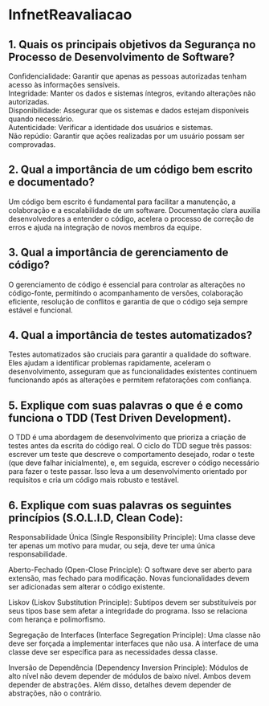 # InfnetReavaliacao

## 1. Quais os principais objetivos da Segurança no Processo de Desenvolvimento de Software?
Confidencialidade: Garantir que apenas as pessoas autorizadas tenham acesso às informações sensíveis.  
Integridade: Manter os dados e sistemas íntegros, evitando alterações não autorizadas.  
Disponibilidade: Assegurar que os sistemas e dados estejam disponíveis quando necessário.  
Autenticidade: Verificar a identidade dos usuários e sistemas.  
Não repúdio: Garantir que ações realizadas por um usuário possam ser comprovadas.  

## 2. Qual a importância de um código bem escrito e documentado?
Um código bem escrito é fundamental para facilitar a manutenção, a colaboração e a escalabilidade de um software. Documentação clara auxilia desenvolvedores a entender o código, acelera o processo de correção de erros e ajuda na integração de novos membros da equipe.

## 3. Qual a importância de gerenciamento de código?
O gerenciamento de código é essencial para controlar as alterações no código-fonte, permitindo o acompanhamento de versões, colaboração eficiente, resolução de conflitos e garantia de que o código seja sempre estável e funcional.

## 4. Qual a importância de testes automatizados?
Testes automatizados são cruciais para garantir a qualidade do software. Eles ajudam a identificar problemas rapidamente, aceleram o desenvolvimento, asseguram que as funcionalidades existentes continuem funcionando após as alterações e permitem refatorações com confiança.

## 5. Explique com suas palavras o que é e como funciona o TDD (Test Driven Development).
O TDD é uma abordagem de desenvolvimento que prioriza a criação de testes antes da escrita do código real. O ciclo do TDD segue três passos: escrever um teste que descreve o comportamento desejado, rodar o teste (que deve falhar inicialmente), e, em seguida, escrever o código necessário para fazer o teste passar. Isso leva a um desenvolvimento orientado por requisitos e cria um código mais robusto e testável.

## 6. Explique com suas palavras os seguintes princípios (S.O.L.I.D, Clean Code):
Responsabilidade Única (Single Responsibility Principle): Uma classe deve ter apenas um motivo para mudar, ou seja, deve ter uma única responsabilidade.

Aberto-Fechado (Open-Close Principle): O software deve ser aberto para extensão, mas fechado para modificação. Novas funcionalidades devem ser adicionadas sem alterar o código existente.

Liskov (Liskov Substitution Principle): Subtipos devem ser substituíveis por seus tipos base sem afetar a integridade do programa. Isso se relaciona com herança e polimorfismo.

Segregação de Interfaces (Interface Segregation Principle): Uma classe não deve ser forçada a implementar interfaces que não usa. A interface de uma classe deve ser específica para as necessidades dessa classe.

Inversão de Dependência (Dependency Inversion Principle): Módulos de alto nível não devem depender de módulos de baixo nível. Ambos devem depender de abstrações. Além disso, detalhes devem depender de abstrações, não o contrário.
